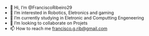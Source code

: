 - 👋 Hi, I’m @FranciscoRibeiro29
- 👀 I’m interested in Robotics, Eletronics and gaming
- 🌱 I’m currently studying in Eletronic and Computting Engeneering
- 💞️ I’m looking to collaborate on Projets
- 📫 How to reach me francisco.g.rib@gmail.com


